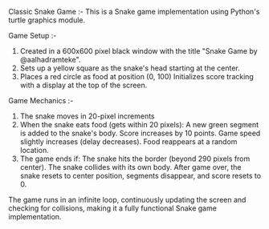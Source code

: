 Classic Snake Game :- This is a Snake game implementation using Python's turtle graphics module.

Game Setup :- 
1) Created in a 600x600 pixel black window with the title "Snake Game by @aalhadramteke".
2) Sets up a yellow square as the snake's head starting at the center.
3) Places a red circle as food at position (0, 100)
Initializes score tracking with a display at the top of the screen.

Game Mechanics :- 
1. The snake moves in 20-pixel increments
2. When the snake eats food (gets within 20 pixels):
A new green segment is added to the snake's body. Score increases by 10 points. Game speed slightly increases (delay decreases).
Food reappears at a random location.
3. The game ends if:
The snake hits the border (beyond 290 pixels from center).
The snake collides with its own body.
After game over, the snake resets to center position, segments disappear, and score resets to 0.

The game runs in an infinite loop, continuously updating the screen and checking for collisions, making it a fully functional Snake game implementation.
